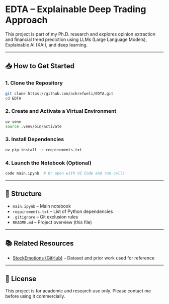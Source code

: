 # EDTA – Explainable Deep Trading Approach

This project is part of my Ph.D. research and explores opinion extraction and financial trend prediction using LLMs (Large Language Models), Explainable AI (XAI), and deep learning.

---

## 📥 How to Get Started

### 1. Clone the Repository

```bash
git clone https://github.com/achrefweli/EDTA.git
cd EDTA
```

### 2. Create and Activate a Virtual Environment

```bash
uv venv
source .venv/bin/activate  
```

### 3. Install Dependencies

```bash
uv pip install -r requirements.txt
```

### 4. Launch the Notebook (Optional)

```bash
code main.ipynb  # Or open with VS Code and run cells
```

---

## 📁 Structure

- `main.ipynb` – Main notebook
- `requirements.txt` – List of Python dependencies
- `.gitignore` – Git exclusion rules
- `README.md` – Project overview (this file)

---

## 📚 Related Resources

- [StockEmotions (GitHub)](https://github.com/adlnlp/StockEmotions.git) – Dataset and prior work used for reference

---

## 🔖 License

This project is for academic and research use only. Please contact me before using it commercially.
